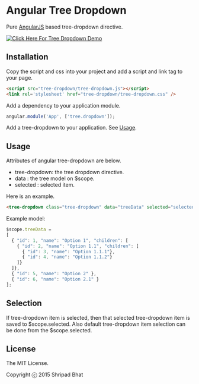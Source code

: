 # Angular Tree Dropdown

Pure [AngularJS](http://www.angularjs.org/) based tree-dropdown directive.

[
![Click Here For Tree Dropdown Demo](https://dl.dropboxusercontent.com/u/58164209/Angular-Tree-Dropdown/demo-img.png)
](https://dl.dropboxusercontent.com/u/58164209/Angular-Tree-Dropdown/demo.html)

## Installation

Copy the script and css into your project and add a script and link tag to your page.

```html
<script src="tree-dropdown/tree-dropdown.js"></script>
<link rel='stylesheet' href="tree-dropdown/tree-dropdown.css" />
```

Add a dependency to your application module.

```javascript
angular.module('App', ['tree.dropdown']);
```

Add a tree-dropdown to your application. See [Usage](#usage).

## Usage

Attributes of angular tree-dropdown are below.

- tree-dropdown: the tree dropdown directive.
- data : the tree model on $scope.
- selected : selected item.

Here is an example.
```html
<tree-dropdown class="tree-dropdown" data="treeData" selected="selected"></tree-dropdown>
```

Example model:

```javascript
$scope.treeData = 
[
  { "id": 1, "name": "Option 1", "children": [
    { "id": 2, "name": "Option 1.1", "children": [
      { "id": 3, "name": "Option 1.1.1"},
      { "id": 4, "name": "Option 1.1.2"}
    ]}
  ]},
  { "id": 5, "name": "Option 2" },
  { "id": 6, "name": "Option 2.1" }
];
```

## Selection

If tree-dropdown item is selected, then that selected tree-dropdown item is saved to $scope.selected. Also default tree-dropdown item selection can be done from the $scope.selected.

## License

The MIT License.

Copyright ⓒ 2015 Shripad Bhat

